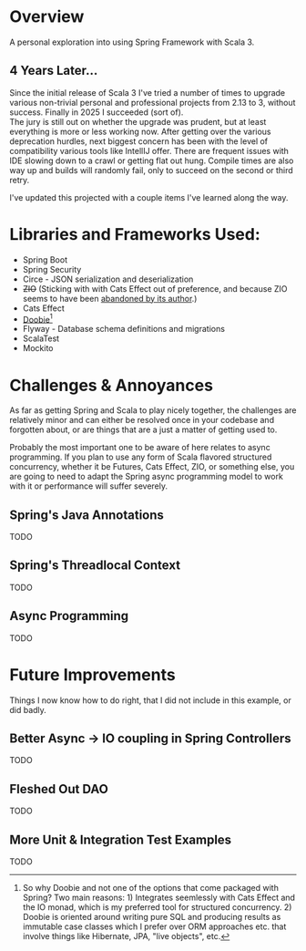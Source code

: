 # Overview
A personal exploration into using Spring Framework with Scala 3.

## 4 Years Later...
Since the initial release of Scala 3 I've tried a number of times to upgrade various 
non-trivial personal and professional projects from 2.13 to 3, without success.  Finally in 2025 I succeeded (sort of).  
The jury is still out on whether the upgrade was prudent,
but at least everything is more or less working now.  After getting over the various deprecation hurdles,
next biggest concern has been with the level of compatibility various tools like IntellIJ offer.
There are frequent issues with IDE slowing down to a crawl or getting flat out hung.  Compile times
are also way up and builds will randomly fail, only to succeed on the second or third retry.  

I've updated this projected with a couple items I've learned along the way.

# Libraries and Frameworks Used:

* Spring Boot
* Spring Security
* Circe - JSON serialization and deserialization
* ~~ZIO~~ (Sticking with with Cats Effect out of preference, and because ZIO seems to have been [abandoned by its author](https://degoes.net/articles/splendid-scala-journey).)
* Cats Effect
* [Doobie](https://github.com/typelevel/doobie)[^1]
* Flyway - Database schema definitions and migrations
* ScalaTest
* Mockito

[^1]: So why Doobie and not one of the options that come packaged with Spring?  Two main reasons: 1) Integrates seemlessly with Cats Effect and the IO monad, which is my
preferred tool for structured concurrency.  2) Doobie is oriented around writing pure SQL and producing results as immutable case classes which I prefer over ORM approaches etc. that involve things like Hibernate, JPA, "live objects", etc.

# Challenges & Annoyances
As far as getting Spring and Scala to play nicely together, the challenges are relatively minor and can either be resolved
once in your codebase and forgotten about, or are things that are a just a matter of getting used to.

Probably the most important one to be aware of here relates to async programming.  If you plan to use any form of Scala flavored structured concurrency,
whether it be Futures, Cats Effect, ZIO, or something else, you are going to need to adapt the Spring async programming model to work with it or 
performance will suffer severely.

## Spring's Java Annotations
TODO

## Spring's Threadlocal Context
TODO

## Async Programming 
TODO

# Future Improvements
Things I now know how to do right, that I did not include in this example, or did badly.

## Better Async -> IO coupling in Spring Controllers
TODO

## Fleshed Out DAO
TODO

## More Unit & Integration Test Examples
TODO



